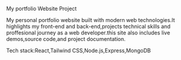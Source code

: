 My portfolio Website Project


My personal portfolio website built with modern web technologies.It highlights my front-end and back-end,projects technical skills and proffesional journey as a web developer.this site also includes live demos,source code,and project documentation.

Tech stack:React,Tailwind CSS,Node.js,Express,MongoDB
